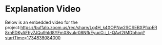 # Explanation Video

Below is an embedded video for the project:https://buffalo.zoom.us/rec/share/Lg4H_k4XOPNw2SCSEBXPfcpER8rnEDKyAFhy7JQu9hId8YFmX8vukr08NfkEyucO.i_L-QAvt2tMDbhoq?startTime=1734838084000

